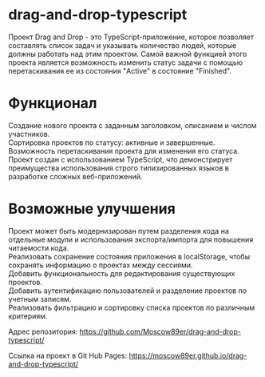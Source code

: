 # drag-and-drop-typescript
Проект Drag and Drop - это TypeScript-приложение, которое позволяет составлять список задач и указывать количество людей, которые должны работать над этим проектом. Самой важной функцией этого проекта является возможность изменить статус задачи с помощью перетаскивания ее из состояния "Active" в состояние "Finished".

# Функционал
Создание нового проекта с заданным заголовком, описанием и числом участников.  
Сортировка проектов по статусу: активные и завершенные.  
Возможность перетаскивания проекта для изменения его статуса.  
Проект создан с использованием TypeScript, что демонстрирует преимущества использования строго типизированных языков в разработке сложных веб-приложений.

# Возможные улучшения
Проект может быть модернизирован путем разделения кода на отдельные модули и использования экспорта/импорта для повышения читаемости кода.  
Реализовать сохранение состояния приложения в localStorage, чтобы сохранять информацию о проектах между сессиями.  
Добавить функциональность для редактирования существующих проектов.  
Добавить аутентификацию пользователей и разделение проектов по учетным записям.  
Реализовать фильтрацию и сортировку списка проектов по различным критериям.

Адрес репозитория: https://github.com/Moscow89er/drag-and-drop-typescript/

Ссылка на проект в Git Hub Pages: https://moscow89er.github.io/drag-and-drop-typescript/